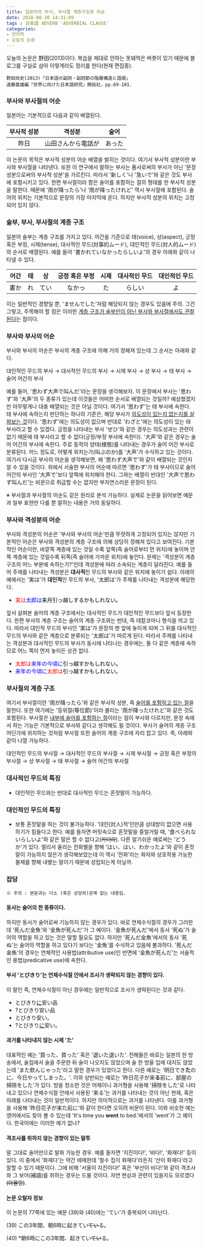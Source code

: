 ```yaml
---
title: 일본어의 부사, 부사절 계층구조와 어순
date: 2018-08-30 14:31:09
tags : 日本語 ADVERB 'ADVERBIAL CLAUSE'
categories:
- 언어학
- 오늘의 논문
---
```


오늘의 논문은 野田(2013)이다. 복습을 제대로 안하는 못돼먹은 버릇이 있기 때문에 블로그를 구실로 삼아 이렇게라도 정리를 한다(현재 편집중).
```
野田尚史(2013)「日本語の副詞・副詞節の階層構造と語順」
遠藤喜雄編『世界に向けた日本語研究』開拓社，pp.69-101.
```
### 부사와 부사절의 어순
일본어는 기본적으로 다음과 같이 배열된다.

| 부사적 성분 | 격성분 | 술어 |
| :---: | :---: | :---: |
| 昨日 | 山田さんから電話が | あった |

이 논문의 목적은 부사적 성분의 어순 배열을 밝히는 것이다. 여기서 부사적 성분이란 부사와 부사절을 나타낸다. 또한 이 연구에서 말하는 부사는 품사로써의 부사가 아닌 '문장 성분으로써의 부사적 성분'을 가르킨다. 따라서 '新しく'나 '急いで'와 같은 것도 부사에 포함시키고 있다. 한편 부사절이라 함은 술어를 포함하는 절의 형태를 한 부사적 성분을 말한다. 때문에 '雨が降ったら'나 '雨が降ったけれど' 역시 부사절에 포함된다.
술어의 위치는 기본적으로 문장의 가장 마지막에 온다. 하지만 부사적 성분의 위치는 고정되어 있지 않다. 

### 술부, 부사, 부사절의 계층 구조
일본어 술부는 계층 구조를 가지고 있다. 어간을 기준으로 태(voice), 상(aspect), 긍정 혹은 부정, 시제(tense), 대사적인 무드(対事的ムード), 대인적인 무드(対人的ムード)의 순서로 배열된다. 예를 들어 '書かれていなかったらしいよ'의 경우 아래와 같이 나타낼 수 있다.

| 어간 | 태 | 상 | 긍정 혹은 부정 | 시제 | 대사적인 무드 | 대인적인 무드 |
| :---: | :---: | :---: | :---: | :---: | :---: | :---: |
| <center>書か</center> | れ | てい | <center>なかっ</center> | た | らしい | よ |

이는 일반적인 경향일 뿐, 'ませんでした'처럼 해당되지 않는 경우도 있음에 주의. 그건 그렇고, 주목해야 할 점은 이러한 <u>계층 구조가 술부만이 아닌 부사와 부사절에서도 관찰된다</u>는 점이다. 

### 부사와 부사의 어순
부사와 부사의 어순은 부사의 계층 구조에 의해 거의 정해져 있는데 그 순서는 아래와 같다.

대인적인 무드의 부사 → 대사적인 무드의 부사 → 시제 부사 → 상 부사 → 태 부사 → 술어 어간의 부사

예를 들어, '思わず大声で叫んだ'라는 문장을 생각해보자. 이 문장에서 부사는 '思わず'와 '大声'의 두 종류가 있는데 이것들은 어떠한 순서로 배열되는 것일까? 예상했겠지만 아무렇게나 대충 배열되는 것은 아닐 것이다. 여기서 '思わず'는 태 부사에 속한다. 태 부사에 속하는지 판단하는 하나의 기준은, 해당 부사가 <u>의도성이 있는지 없는지를 살펴보는 것</u>이다. '思わず'에는 의도성이 없으며 반대로 'わざと'에는 의도성이 있는 태 부사라고 할 수 있겠다. 긍정을 나타내는 부사 'ぜひ'와 같은 경우는 의도성과는 관련이 없기 때문에 태 부사라고 할 수 없다(긍정/부정 부사에 속한다). '大声'와 같은 경우는 술어 어간의 부사에 속한다. 주로 동작의 양태(様態)를 나타내는 경우가 술어 어간 부사로 분류된다. 어느 정도로, 어떻게 외치는가(叫ぶのか)를 '大声'가 수식하고 있는 것이다. 여기서 다시금 부사의 어순을 생각해보면, 왜 '思わず大声で'와 같이 배열되는 것인지 알 수 있을 것이다. 위에서 서술한 부사의 어순에 따르면 '思わず'가 태 부사이므로 술어 어간의 부사인 '大声で'보다 앞쪽에 위치해야 한다. 그와는 배열이 반대인 '大声で思わず叫んだ'는 비문으로 취급할 수는 없지만 부자연스러운 문장이 된다.

※ 부사절과 부사절의 어순도 같은 원리로 분석 가능하다. 실제로 논문을 읽어보면 예문과 일부 표현만 다를 뿐 말하는 내용은 거의 동일하다.

### 부사와 격성분의 어순
부사와 격성분의 어순은 '부사와 부사의 어순'만큼 뚜렷하게 고정되어 있지는 않지만 기본적인 어순은 부사와 격성분의 계층 구조에 의해 상당히 정해져 있다고 보여진다. 기본적인 어순이란, 바깥쪽 계층에 있는 것일 수록 앞쪽(즉 술어로부터 먼 위치)에 놓이며 안쪽 계층에 있는 것일수록 뒤쪽(즉 술어에 가까운 위치)에 놓인다. 문제는 '격성분이 계층 구조의 어느 부분에 속하는가?'인데 격성분에 따라 소속되는 계층이 달라진다. 예를 들어 주제를 나타내는 격성분은 **대사적**인 무드의 부사와 같은 위치에 놓이기 쉽다. 아래의 예에서는 '実は'가 **대인적**인 무드의 부사, '太郎は'가 주제를 나타내는 격성분에 해당한다.

- <font color="Red">実は</font><font color="Blue">太郎は</font><font color="Black">来月引っ越しするかもしれない。</font>

앞서 살펴본 술어의 계층 구조에서는 대사적인 무드가 대인적인 무드보다 앞서 등장한다. 한편 부사의 계층 구조는 술어의 계층 구조와는 반대, 즉 데칼코마니 형식을 띄고 있다. 따라서 대인적 무드의 부사인 '実は'가 문장의 맨 앞에 놓이게 되며 그 뒤를 대사적인 무드의 부사와 같은 계층으로 분류되는 '太郎は'가 따르게 된다.
따라서 주제를 나타내는 격성분과 대사적인 무드의 부사가 동시에 나타나는 경우에는, 둘 다 같은 계층에 속하므로 어느 쪽이 먼저 놓이든 상관 없다.

- <font color="Red">太郎は</font><font color="Blue">来年の今頃に</font><font color="Black">引っ越すかもしれない。</font>
- <font color="Blue">来年の今頃に</font><font color="Red">太郎は</font><font color="Black">引っ越すかもしれない。</font>

### 부사절의 계층 구조
여기서 부사절이란 '雨が降ったら'와 같은 부사적 성분, 즉 <u>술어를 포함하고 있는 절</u>을 말한다. 또한 여기에는 '등위절(等位節)'이라 불리는 '雨が降ったけれど'와 같은 것도 포함된다.
부사절은 <u>내부에 술어를 포함하는 절</u>이라는 점이 부사와 다르지만, 문장 속에서 하는 기능은 기본적으로 부사와 같다고 생각해도 될 것이다.
부사가 술어의 계층 구조 어딘가에 위치하는 것처럼 부사절 또한 술어의 계층 구조에 자리 잡고 있다. 즉, 아래와 같이 나열 가능하다.

대인적인 무드의 부사절 → 대사적인 무드의 부사절 → 시제 부사절 → 긍정 혹은 부정의 부사절 → 상 부사절 → 태 부사절 → 술어 어간의 부사절

### 대사적인 무드의 특징
- 대인적인 무드와는 반대로 대사적인 무드는 혼잣말이 가능하다. 

### 대인적인 무드의 특징
- 보통 혼잣말을 하는 것이 불가능하다. '대인(対人)적'인만큼 상대방이 없으면 사용하기가 힘들다고 한다. 예를 들자면 머릿속으로 혼잣말을 중얼거릴 때, '食べられないらしいよ'와 같은 말은 할 수 없다고(~~카더라~~). 다른 알기쉬운 예로써는 'どうか'가 있다. 멀리서 울리는 전화벨을 향해 'はい、はい、わかったよ'와 같이 혼잣말이 가능하지 않은가 생각해보았는데 이 역시 '전화'라는 화자와 상호작용 가능한 물체를 향해 내뱉는 말이기 때문에 성립되는게 아닐까.

### 잡담
```
※ 주의 : 본문과는 다소 (혹은 상당히)관계 없는 내용임.
```
#### 동사는 술어의 한 종류이다.
하지만 동사가 술어로써 기능하지 않는 경우가 있다. 바로 연체수식절의 경우가 그러한데 '死んだ金魚'와 '金魚が死んだ'가 그 예이다. '金魚が死んだ'에서 동사 '死ぬ'가 술어의 역할을 하고 있는 것은 말할 필요도 없다. 하지만 '死んだ金魚'에서의 동사 '死ぬ'는 술어의 역할을 하고 있다기 보다는 '金魚'를 수식하고 있음에 불과하다. '死んだ金魚'의 경우는 연체적인 사용법(attributive use)인 반면에 '金魚が死んだ'는 서술적인 용법(predicative use)에 속한다.

#### 부사 'とびきり'는 연체수식절 안에서 조사가 생략되지 않는 경향이 있다. 
이 말인 즉, 연체수식절이 아닌 경우에는 일반적으로 조사가 생략된다는 것과 같다.
  - とびきり<u>に</u>安い品
  - ?とびきり安い品
  - とびきり安い。
  - ?とびきり<u>に</u>安い。

#### 과거를 나타내지 않는 시제 'た'
대표적인 예는 '買った、買った' 혹은 '退いた退いた'. 전해들은 바로는 일본의 한 방송에서, 술집에서 술을 주문한 뒤 술이 나오지도 않았으며 술 한 방울 입에 대지도 않았는데 'また飲んじゃった'라고 말한 경우가 있었다고 한다. 다른 예로는 '明日でき**た**のに、今日やってしまった。'. 이와 상반되는 예로는 '昨日花子が来**る**前に、部屋の掃除をした'가 있다. 방을 청소한 것은 어제이니 과거형을 사용해 '掃除をした'로 나타내고 있으나 연체수식절 안에서 사용된 '来る'는 과거를 나타내는 것이 아닌 현재, 혹은 미래를 나타내는 것이 일반적이다. 하지만 의미적으로는 과거를 나타낸다. 이를 과거형을 사용해 '昨日花子が来た前に'와 같이 한다면 오히려 비문이 된다.
이와 비슷한 예는 영어에서도 찾아 볼 수 있는데 'It's time you **went** to bed.'에서의 'went'가 그 예이다.
한국어에는 이러한 예가 없나?

#### 격조사를 취하지 않는 경향이 있는 말투
말 그대로 술어만으로 발화 가능한 경우. 예를 들자면 '지진이다!', '비다!', '화재다!' 등이 있다. 이 중에서 '화재다'는 약간 애매한데 '철수 집이 화재다'라든지 '산이 화재다'라고 말할 수 있기 때문이다. 그에 비해 '서울이 지진이다!' 혹은 '부산이 비다!'와 같이 격조사와 그 보어(補語)를 취하는 경우는 드물 것이다. 자연 현상과 관련이 있을지도 모르겠다~~(아몰랑)~~.

#### 논문 오탈자 정보
이 논문의 77쪽에 있는 예문 (39)와 (40)에는 'てい'가 중복되어 나타난다.

(39) この3年間、朝6時に起きてい~~てい~~る。

(40) *朝6時にこの3年間、起きてい~~てい~~る。
